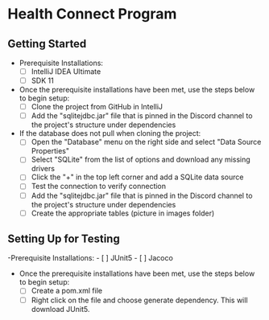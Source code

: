 
# Health Connect Program

## Getting Started

- Prerequisite Installations:
	 - [ ] IntelliJ IDEA Ultimate
	 - [ ] SDK 11
 
 - Once the prerequisite installations have been met, use the steps below to begin setup:
	 - [ ] Clone the project from GitHub in IntelliJ
	 - [ ] Add the "sqlitejdbc.jar" file that is pinned in the Discord channel to the project's structure under dependencies

 - If the database does not pull when cloning the project:
	 - [ ] Open the "Database" menu on the right side and select "Data Source Properties"
	 - [ ] Select "SQLite" from the list of options and download any missing drivers
	 - [ ] Click the "+" in the top left corner and add a SQLite data source
	 - [ ] Test the connection to verify connection
	 - [ ] Add the "sqlitejdbc.jar" file that is pinned in the Discord channel to the project's structure under dependencies
	 - [ ] Create the appropriate tables (picture in images folder)

## Setting Up for Testing

-Prerequisite Installations:
	 - [ ] JUnit5
	 - [ ] Jacoco

- Once the prerequisite installations have been met, use the steps below to begin setup:
	 - [ ] Create a pom.xml file
	 - [ ] Right click on the file and choose generate dependency. This will download JUnit5.
